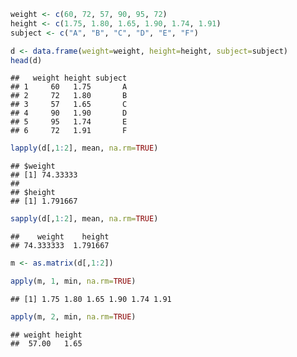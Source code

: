 
``` r
weight <- c(60, 72, 57, 90, 95, 72) 
height <- c(1.75, 1.80, 1.65, 1.90, 1.74, 1.91)
subject <- c("A", "B", "C", "D", "E", "F")
```


``` r
d <- data.frame(weight=weight, height=height, subject=subject)
head(d)
```

```
##   weight height subject
## 1     60   1.75       A
## 2     72   1.80       B
## 3     57   1.65       C
## 4     90   1.90       D
## 5     95   1.74       E
## 6     72   1.91       F
```


``` r
lapply(d[,1:2], mean, na.rm=TRUE)
```

```
## $weight
## [1] 74.33333
## 
## $height
## [1] 1.791667
```


``` r
sapply(d[,1:2], mean, na.rm=TRUE)
```

```
##    weight    height 
## 74.333333  1.791667
```


``` r
m <- as.matrix(d[,1:2])
```


``` r
apply(m, 1, min, na.rm=TRUE)
```

```
## [1] 1.75 1.80 1.65 1.90 1.74 1.91
```


``` r
apply(m, 2, min, na.rm=TRUE)
```

```
## weight height 
##  57.00   1.65
```

